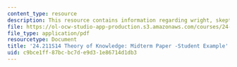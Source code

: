 ```yaml
---
content_type: resource
description: This resource contains information regarding wright, skepticism and entitlement.
file: https://ol-ocw-studio-app-production.s3.amazonaws.com/courses/24-211-theory-of-knowledge-spring-2014/c9bce1ff87bcbc7de9d31e86714d1db3_MIT24_211S11_Wright.pdf
file_type: application/pdf
resourcetype: Document
title: '24.211S14 Theory of Knowledge: Midterm Paper -Student Example'
uid: c9bce1ff-87bc-bc7d-e9d3-1e86714d1db3
---
```


